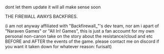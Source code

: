 dont let them update
it will all make sense soon

THE FIREWALL AWAYS BACKFIRES.

(i am not anyway affiliated with "Backfirewall_"'s dev team, nor am i apart of "Naraven Games" or "All In! Games", this is just a fan accoumt for my own personal non-canon take on the story about the resistance/cloud
and etc BEFORE and AFTER  the events of the game. please contact me on discord if you want it taken down for whatever reason: furisalt)

<!---
get outta here! shoo! shoo! why are you even looking at this? rah!
tell you what
you have 10 seconds to gtfo before i explode your OS9.7.7 and pancakes with my mind
ok baiii :3 Mwah
--->
